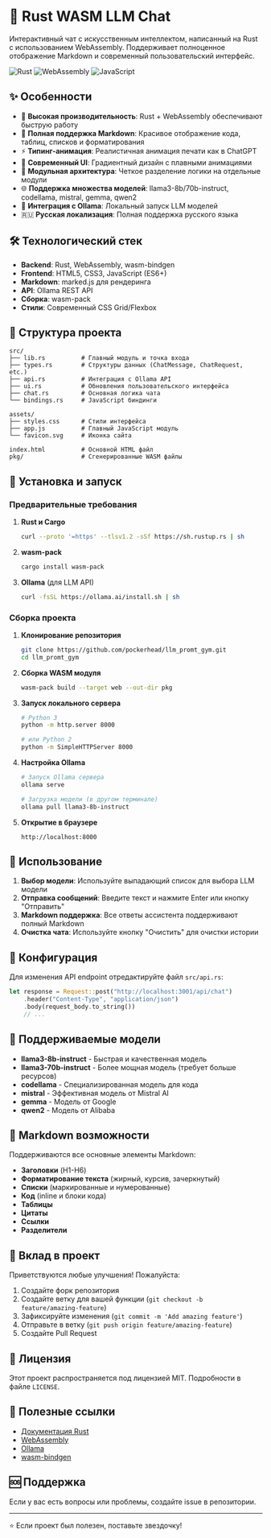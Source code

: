 # 🤖 Rust WASM LLM Chat

Интерактивный чат с искусственным интеллектом, написанный на Rust с использованием WebAssembly. Поддерживает полноценное отображение Markdown и современный пользовательский интерфейс.

![Rust](https://img.shields.io/badge/Rust-000000?style=for-the-badge&logo=rust&logoColor=white)
![WebAssembly](https://img.shields.io/badge/WebAssembly-654FF0?style=for-the-badge&logo=webassembly&logoColor=white)
![JavaScript](https://img.shields.io/badge/JavaScript-323330?style=for-the-badge&logo=javascript&logoColor=F7DF1E)

## ✨ Особенности

- 🚀 **Высокая производительность**: Rust + WebAssembly обеспечивают быструю работу
- 📝 **Полная поддержка Markdown**: Красивое отображение кода, таблиц, списков и форматирования
- ⚡ **Типинг-анимация**: Реалистичная анимация печати как в ChatGPT
- 🎨 **Современный UI**: Градиентный дизайн с плавными анимациями
- 🔧 **Модульная архитектура**: Четкое разделение логики на отдельные модули
- 🌐 **Поддержка множества моделей**: llama3-8b/70b-instruct, codellama, mistral, gemma, qwen2
- 🔗 **Интеграция с Ollama**: Локальный запуск LLM моделей
- 🇷🇺 **Русская локализация**: Полная поддержка русского языка

## 🛠️ Технологический стек

- **Backend**: Rust, WebAssembly, wasm-bindgen
- **Frontend**: HTML5, CSS3, JavaScript (ES6+)
- **Markdown**: marked.js для рендеринга
- **API**: Ollama REST API
- **Сборка**: wasm-pack
- **Стили**: Современный CSS Grid/Flexbox

## 📁 Структура проекта

```
src/
├── lib.rs          # Главный модуль и точка входа
├── types.rs        # Структуры данных (ChatMessage, ChatRequest, etc.)
├── api.rs          # Интеграция с Ollama API
├── ui.rs           # Обновления пользовательского интерфейса
├── chat.rs         # Основная логика чата
└── bindings.rs     # JavaScript биндинги

assets/
├── styles.css      # Стили интерфейса
├── app.js          # Главный JavaScript модуль
└── favicon.svg     # Иконка сайта

index.html          # Основной HTML файл
pkg/                # Сгенерированные WASM файлы
```

## 🚀 Установка и запуск

### Предварительные требования

1. **Rust и Cargo**
   ```bash
   curl --proto '=https' --tlsv1.2 -sSf https://sh.rustup.rs | sh
   ```

2. **wasm-pack**
   ```bash
   cargo install wasm-pack
   ```

3. **Ollama** (для LLM API)
   ```bash
   curl -fsSL https://ollama.ai/install.sh | sh
   ```

### Сборка проекта

1. **Клонирование репозитория**
   ```bash
   git clone https://github.com/pockerhead/llm_promt_gym.git
   cd llm_promt_gym
   ```

2. **Сборка WASM модуля**
   ```bash
   wasm-pack build --target web --out-dir pkg
   ```

3. **Запуск локального сервера**
   ```bash
   # Python 3
   python -m http.server 8000
   
   # или Python 2
   python -m SimpleHTTPServer 8000
   ```

4. **Настройка Ollama**
   ```bash
   # Запуск Ollama сервера
   ollama serve
   
   # Загрузка модели (в другом терминале)
   ollama pull llama3-8b-instruct
   ```

5. **Открытие в браузере**
   ```
   http://localhost:8000
   ```

## 🎯 Использование

1. **Выбор модели**: Используйте выпадающий список для выбора LLM модели
2. **Отправка сообщений**: Введите текст и нажмите Enter или кнопку "Отправить"
3. **Markdown поддержка**: Все ответы ассистента поддерживают полный Markdown
4. **Очистка чата**: Используйте кнопку "Очистить" для очистки истории

## 🔧 Конфигурация

Для изменения API endpoint отредактируйте файл `src/api.rs`:

```rust
let response = Request::post("http://localhost:3001/api/chat")
    .header("Content-Type", "application/json")
    .body(request_body.to_string())
    // ...
```

## 📝 Поддерживаемые модели

- **llama3-8b-instruct** - Быстрая и качественная модель
- **llama3-70b-instruct** - Более мощная модель (требует больше ресурсов)
- **codellama** - Специализированная модель для кода
- **mistral** - Эффективная модель от Mistral AI
- **gemma** - Модель от Google
- **qwen2** - Модель от Alibaba

## 🎨 Markdown возможности

Поддерживаются все основные элементы Markdown:

- **Заголовки** (H1-H6)
- **Форматирование текста** (жирный, курсив, зачеркнутый)
- **Списки** (маркированные и нумерованные)
- **Код** (inline и блоки кода)
- **Таблицы**
- **Цитаты**
- **Ссылки**
- **Разделители**

## 🤝 Вклад в проект

Приветствуются любые улучшения! Пожалуйста:

1. Создайте форк репозитория
2. Создайте ветку для вашей функции (`git checkout -b feature/amazing-feature`)
3. Зафиксируйте изменения (`git commit -m 'Add amazing feature'`)
4. Отправьте в ветку (`git push origin feature/amazing-feature`)
5. Создайте Pull Request

## 📄 Лицензия

Этот проект распространяется под лицензией MIT. Подробности в файле `LICENSE`.

## 🔗 Полезные ссылки

- [Документация Rust](https://doc.rust-lang.org/)
- [WebAssembly](https://webassembly.org/)
- [Ollama](https://ollama.ai/)
- [wasm-bindgen](https://github.com/rustwasm/wasm-bindgen)

## 🆘 Поддержка

Если у вас есть вопросы или проблемы, создайте issue в репозитории.

---

⭐ Если проект был полезен, поставьте звездочку! 